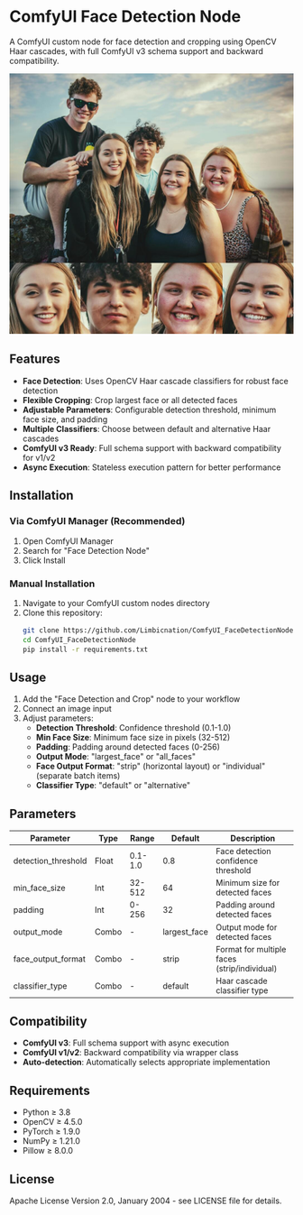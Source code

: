 # ComfyUI Face Detection Node

A ComfyUI custom node for face detection and cropping using OpenCV Haar cascades, with full ComfyUI v3 schema support and backward compatibility.

![Face Detection Output Example](images/combined_strip.jpg)

## Features

- **Face Detection**: Uses OpenCV Haar cascade classifiers for robust face detection
- **Flexible Cropping**: Crop largest face or all detected faces
- **Adjustable Parameters**: Configurable detection threshold, minimum face size, and padding
- **Multiple Classifiers**: Choose between default and alternative Haar cascades
- **ComfyUI v3 Ready**: Full schema support with backward compatibility for v1/v2
- **Async Execution**: Stateless execution pattern for better performance

## Installation

### Via ComfyUI Manager (Recommended)
1. Open ComfyUI Manager
2. Search for "Face Detection Node"
3. Click Install

### Manual Installation
1. Navigate to your ComfyUI custom nodes directory
2. Clone this repository:
   ```bash
   git clone https://github.com/Limbicnation/ComfyUI_FaceDetectionNode.git
   cd ComfyUI_FaceDetectionNode
   pip install -r requirements.txt
   ```

## Usage

1. Add the "Face Detection and Crop" node to your workflow
2. Connect an image input
3. Adjust parameters:
   - **Detection Threshold**: Confidence threshold (0.1-1.0)
   - **Min Face Size**: Minimum face size in pixels (32-512)
   - **Padding**: Padding around detected faces (0-256)
   - **Output Mode**: "largest_face" or "all_faces"
   - **Face Output Format**: "strip" (horizontal layout) or "individual" (separate batch items)
   - **Classifier Type**: "default" or "alternative"

## Parameters

| Parameter | Type | Range | Default | Description |
|-----------|------|-------|---------|-------------|
| detection_threshold | Float | 0.1-1.0 | 0.8 | Face detection confidence threshold |
| min_face_size | Int | 32-512 | 64 | Minimum size for detected faces |
| padding | Int | 0-256 | 32 | Padding around detected faces |
| output_mode | Combo | - | largest_face | Output mode for detected faces |
| face_output_format | Combo | - | strip | Format for multiple faces (strip/individual) |
| classifier_type | Combo | - | default | Haar cascade classifier type |

## Compatibility

- **ComfyUI v3**: Full schema support with async execution
- **ComfyUI v1/v2**: Backward compatibility via wrapper class
- **Auto-detection**: Automatically selects appropriate implementation

## Requirements

- Python ≥ 3.8
- OpenCV ≥ 4.5.0
- PyTorch ≥ 1.9.0
- NumPy ≥ 1.21.0
- Pillow ≥ 8.0.0

## License

Apache License Version 2.0, January 2004 - see LICENSE file for details.
